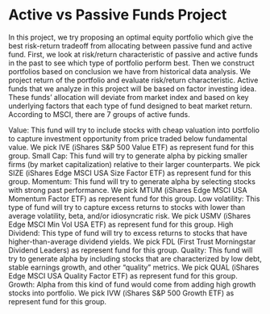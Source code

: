 

# Active vs Passive Funds Project

In this project, we try proposing an optimal equity portfolio which give the best risk-return tradeoff from allocating between passive fund and active fund. First, we look at risk/return characteristic of passive and active funds in the past to see which type of portfolio perform best. Then we construct portfolios based on conclusion we have from historical data analysis. We project return of the portfolio and evaluate risk/return characteristic. Active funds that we analyze in this project will be based on factor investing idea. These funds’ allocation will deviate from market index and based on key underlying factors that each type of fund designed to beat market return. According to MSCI, there are 7 groups of active funds.

Value: This fund will try to include stocks with cheap valuation into portfolio to capture investment opportunity from price traded below fundamental value. We pick IVE (iShares S&P 500 Value ETF) as represent fund for this group.
Small Cap: This fund will try to generate alpha by picking smaller firms (by market capitalization) relative to their larger counterparts. We pick SIZE (iShares Edge MSCI USA Size Factor ETF) as represent fund for this group.
Momentum: This fund will try to generate alpha by selecting stocks with strong past performance. We pick MTUM (iShares Edge MSCI USA Momentum Factor ETF) as represent fund for this group.
Low volatility: This type of fund will try to capture excess returns to stocks with lower than average volatility, beta, and/or idiosyncratic risk. We pick USMV (iShares Edge MSCI Min Vol USA ETF) as represent fund for this group.
High Dividend: This type of fund will try to excess returns to stocks that have higher-than-average dividend yields. We pick FDL (First Trust Morningstar Dividend Leaders) as represent fund for this group.
Quality: This fund will try to generate alpha by including stocks that are characterized by low debt, stable earnings growth, and other “quality” metrics. We pick QUAL (iShares Edge MSCI USA Quality Factor ETF) as represent fund for this group.
Growth: Alpha from this kind of fund would come from adding high growth stocks into portfolio. We pick IVW (iShares S&P 500 Growth ETF) as represent fund for this group.
